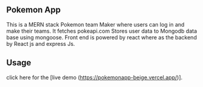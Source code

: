 ## Pokemon App
This is a MERN stack Pokemon team Maker where users can log in and make their teams.
It fetches pokeapi.com Stores user data to Mongodb data base using mongoose.
Front end is powered by react where as the backend by React js and express Js.
## Usage
click here for the [live demo (https://pokemonapp-beige.vercel.app/)].
